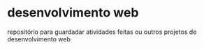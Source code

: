 # desenvolvimento web
 repositório para guardadar atividades feitas ou outros projetos de desenvolvimento web
